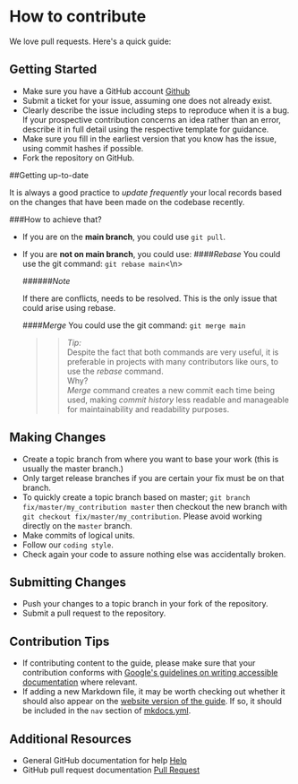 How to contribute
=================

We love pull requests. Here's a quick guide:


Getting Started
---------------

-  Make sure you have a GitHub account <a href="https://github.com/signup/free/" target="_blank">Github</a>
-  Submit a ticket for your issue, assuming one does not already exist.
-  Clearly describe the issue including steps to reproduce when it is a bug. If your prospective contribution concerns an idea rather than an error, describe it in full detail using the respective template for guidance.
-  Make sure you fill in the earliest version that you know has the issue, using commit hashes if possible.
-  Fork the repository on GitHub.


##Getting up-to-date 

It is always a good practice to *update frequently* your local records based on the changes that 
have been made on the codebase recently.

###How to achieve that?

* If you are on the **main branch**, you could use ```git pull```.
* If you are **not on main branch**, you could use:
  ####*Rebase*
  You could use the git command: ``git rebase main``<\n>
  
  ######*Note*
  <p>If there are conflicts, needs to be resolved.
  This is the only issue that could arise using rebase.</p>
   
  ####*Merge*
   You could use the git command: ``git merge main``
  >>_*Tip:*_<br>Despite the fact that both commands are very useful, it is preferable in projects with many contributors like ours, to use the *rebase* command.
  <br>Why?<br>
     *Merge* command creates a new commit each time being used, making *_commit history_* less readable and manageable for maintainability and readability purposes.


Making Changes
--------------

-  Create a topic branch from where you want to base your work (this is usually the master branch.)
-  Only target release branches if you are certain your fix must be on
   that branch.
-  To quickly create a topic branch based on master;
   ``git branch fix/master/my_contribution master`` then checkout
   the new branch with ``git checkout fix/master/my_contribution``.
   Please avoid working directly on the ``master`` branch.
-  Make commits of logical units.
-  Follow our `coding style`.
-  Check again your code to assure nothing else was accidentally broken.

Submitting Changes
------------------

-  Push your changes to a topic branch in your fork of the repository.
-  Submit a pull request to the repository.

Contribution Tips
-----------------

-  If contributing content to the guide, please make sure that your contribution conforms with [Google's guidelines on writing accessible documentation](https://developers.google.com/style/accessibility) where relevant.
-  If adding a new Markdown file, it may be worth checking out whether it should also appear on the [website version of the guide](https://e-panourgia.github.io/cosmos-tour/). If so, it should be included in the `nav` section of [mkdocs.yml](https://github.com/zkotti/cosmos-tour/blob/main/mkdocs/mkdocs.yml).

Additional Resources
--------------------

-  General GitHub documentation for help <a href="https://docs.github.com/en/" target="_blank">Help</a>
-  GitHub pull request
   documentation <a href="https://help.github.com/articles/about-pull-requests/" target="_blank">Pull Request</a>
